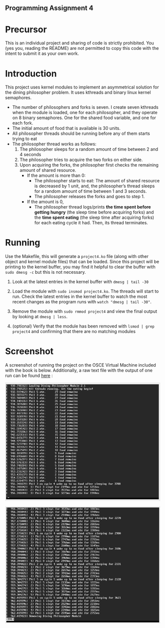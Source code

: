 ## Programming Assignment 4

# Precursor
This is an individual project and sharing of code is strictly prohibited. You (yes you, reading the README) are not permitted to copy this code with the intent to submit it as your own work. 

# Introduction
This project uses kernel modules to implement an asymmetrical solution for the dining philosopher problem. It uses kthreads and binary linux kernel semaphores.  

* The number of philosophers and forks is seven. I create seven kthreads when the module is loaded, one for each philosopher, and they operate on 8 binary semaphores. One for the shared food variable, and one for each fork. 
* The initial amount of food that is available is 30 units.
* All philosopher threads should be running before any of them starts trying to eat
* The philosopher thread works as follows:
	1. The philosopher sleeps for a random amount of time between 2 and 4 seconds
	2. The philosopher tries to acquire the two forks on either side.
	3. Upon acquiring the forks, the philosopher first checks the remaining amount of shared resource.
		- If the amount is more than 0:
			* The philosopher starts to eat: The amount of shared resource is decreased by 1 unit,  and,  the philosopher’s thread sleeps for a random amount of time between 1 and 3 seconds.
			* The philosopher releases the forks and goes to step 1.
		- If the amount is 0,
			* The philosopher thread logs/prints **the time spent before getting hungry** (the sleep time before acquiring forks) and the **time spent eating** (the sleep time after acquiring forks) for each eating cycle it had. Then, its thread terminates.

# Running
Use the Makefile, this will generate a `project4.ko` file (along with other object and kernel module files) that can be loaded. Since this project will be printing to the kernel buffer, you may find it helpful to clear the buffer with `sudo dmesg -c` but this is not necessary.

1. Look at the latest entries in the kernel buffer with `dmesg | tail -30` 

2. Load the module with `sudo insmod project4.ko`. The threads will start to run. Check the latest entries in the kernel buffer to watch the most recent changes as the program runs with `watch "dmesg | tail -30"`.

3. Remove the module with `sudo rmmod project4` and view the final output by looking at `dmesg | less`. 

4. (optional) Verify that the module has been removed with `lsmod | grep project4` and confirming that there are no matching modules

# Screenshot
A screenshot of running the project on the OSCE Virtual Machine included with the book is below. Additionally, a raw text file with the output of one run can be found [here](./samplelog.txt)	:

![example run](images/top.png)

![example run](images/bot.png)